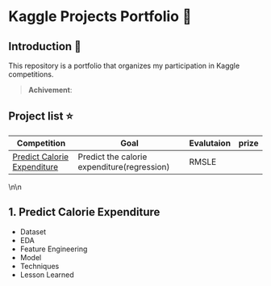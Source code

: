 # Kaggle Projects Portfolio :rocket:

## Introduction :memo:
This repository is a portfolio that organizes my participation in Kaggle competitions.



> **Achivement**: 



## Project list :star:
| Competition | Goal | Evalutaion | prize |
|----------|-----------|-----------|------|
| [Predict Calorie Expenditure](https://www.kaggle.com/competitions/playground-series-s5e5) | Predict the calorie expenditure(regression) | RMSLE |  |
\n\n

## 1. Predict Calorie Expenditure
- Dataset
- EDA
- Feature Engineering
- Model
- Techniques
- Lesson Learned

